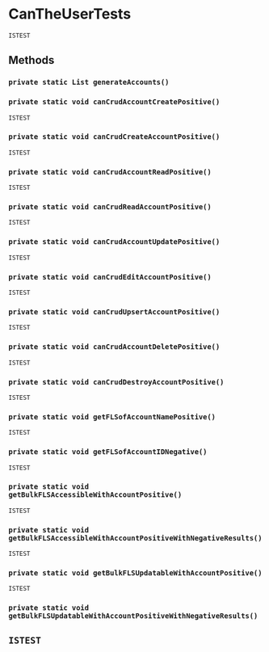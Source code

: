 # CanTheUserTests

`ISTEST`

## Methods

### `private static List generateAccounts()`

### `private static void canCrudAccountCreatePositive()`

`ISTEST`

### `private static void canCrudCreateAccountPositive()`

`ISTEST`

### `private static void canCrudAccountReadPositive()`

`ISTEST`

### `private static void canCrudReadAccountPositive()`

`ISTEST`

### `private static void canCrudAccountUpdatePositive()`

`ISTEST`

### `private static void canCrudEditAccountPositive()`

`ISTEST`

### `private static void canCrudUpsertAccountPositive()`

`ISTEST`

### `private static void canCrudAccountDeletePositive()`

`ISTEST`

### `private static void canCrudDestroyAccountPositive()`

`ISTEST`

### `private static void getFLSofAccountNamePositive()`

`ISTEST`

### `private static void getFLSofAccountIDNegative()`

`ISTEST`

### `private static void getBulkFLSAccessibleWithAccountPositive()`

`ISTEST`

### `private static void getBulkFLSAccessibleWithAccountPositiveWithNegativeResults()`

`ISTEST`

### `private static void getBulkFLSUpdatableWithAccountPositive()`

`ISTEST`

### `private static void getBulkFLSUpdatableWithAccountPositiveWithNegativeResults()`

## `ISTEST`
